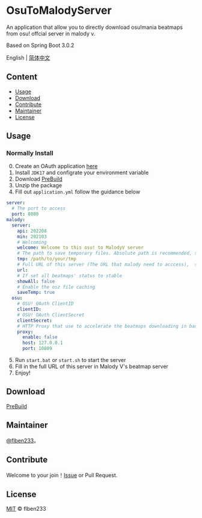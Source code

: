 # OsuToMalodyServer
An application that allow you to directly download osu!mania beatmaps from osu! offcial server in malody v.

Based on Spring Boot 3.0.2

English | [简体中文](https://github.com/flben233/OsuToMalodyServer/blob/master/README_CN.md)

## Content

- [Usage](#Usage)
- [Download](#Download)
- [Contribute](#Contribute)
- [Maintainer](#Maintainer)
- [License](#License)

## Usage

### Normally Install

0. Create an OAuth application [here](https://osu.ppy.sh/home/account/edit#legacy-api)
1. Install `JDK17` and configrate your environment variable
2. Download [PreBuild](https://github.com/flben233/OsuToMalodyServer/releases)
3. Unzip the package
4. Fill out `application.yml` follow the guidance below
```yaml
server:
  # The port to access
  port: 8080
malody:
  server:
    api: 202208
    min: 202103
    # Welcoming
    welcome: Welcome to this osu! to MalodyV server
    # The path to save temporary files. Absolute path is recommended, such as D:\IdeaProjects\osu2malody-bridge\tmp
    tmp: /path/to/your/tmp
    # Full URL of this server (The URL that malody need to acccess),  such as http://localhost:8080
    url: 
    # If set all beatmaps' status to stable
    showAll: false
    # Enable the osz file caching
    saveTemp: true
  osu:
    # OSU! OAuth ClientID
    clientID: 
    # OSU! OAuth ClientSecret
    clientSecret: 
    # HTTP Proxy that use to accelerate the beatmaps downloading in bad network environment
    proxy:
      enable: false
      host: 127.0.0.1
      port: 10809
```
5. Run `start.bat` or `start.sh` to start the server
6. Fill in the full URL of this server in Malody V's beatmap server
7. Enjoy!

## Download

[PreBuild](https://github.com/flben233/OsuToMalodyServer/releases)

## Maintainer

[@flben233](https://github.com/flben233)。

## Contribute

Welcome to your join！[Issue](https://github.com/flben233/OsuToMalodyServer/issues/new) or Pull Request.

## License

[MIT](LICENSE) © flben233


